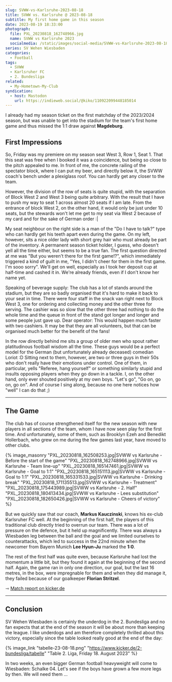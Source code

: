 ```yaml
---
slug: SVWW-vs-Karlsruhe-2023-08-18
title: SVWW vs. Karlsruhe @ 2023-08-18
subtitle: My first home game in this season
date: 2023-08-19 18:33:00
photograph:
  file: PXL_20230818_162748966.jpg
  name: SVWW vs Karlsruhe 2023
  socialmedia: /static/images/social-media/SVWW-vs-Karlsruhe-2023-08-18.png
series: SV Wehen Wiesbaden
categories:
  - Football
tags:
  - SVWW
  - Karlsruher FC
  - 2. Bundesliga
related:
  - My-Hometown-My-Club
syndication:
  - host: Mastodon
    url: https://indieweb.social/@kiko/110922099448185014
---
```


I already had my season ticket on the first matchday of the 2023/2024 season, but was unable to get into the stadium for the team's first home game and thus missed the 1:1 draw against **Magdeburg**.

## First Impressions

So, Friday was my premiere on my season seat West 3, Row 1, Seat 1. That this seat was free when I booked it was a coincidence, but being so close to the pitch appealed to me. In front of me, the concrete railing of the spectator block, where I can put my beer, and directly below it, the SVWW coach's bench under a plexiglass roof. You can hardly get any closer to the team.

<!-- more -->

However, the division of the row of seats is quite stupid, with the separation of Block West 2 and West 3 being quite arbitrary. With the result that I have to push my way to seat 1 across almost 20 seats if I am late. From the entrance of block West 2, on the other hand, it would only be just under 10 seats, but the stewards won't let me get to my seat via West 2 because of my card and for the sake of German order :|

My seat neighbour on the right side is a man of the "Do I have to talk?" type who can hardly get his teeth apart even during the game. On my left, however, sits a nice older lady with short grey hair who must already be part of the inventory. A permanent season ticket holder, I guess, who doesn't yell all the time either, but seems to be a true fan. The first question directed at me was "But you weren't there for the first game!?", which immediately triggered a kind of guilt in me, "Yes, I didn't cheer for them in the first game. I'm sooo sorry". We'll get on well, especially as I took her deposit cup at half-time and cashed it in. We're already friends, even if I don't know her name yet.

Speaking of beverage supply: The club has a lot of stands around the stadium, but they are so badly organised that it's hard to make it back to your seat in time. There were four staff in the snack van right next to Block West 3, one for ordering and collecting money and the other three for serving. The cashier was so slow that the other three had nothing to do the whole time and the queue in front of the stand got longer and longer and some people just gave up.  Dear operator: This would happen much faster with two cashiers. It may be that they are all volunteers, but that can be organised much better for the benefit of the fans!

In the row directly behind me sits a group of older men who spout rather platitudinous football wisdom all the time. These guys would be a perfect model for the German (but unfortunately already deceased) comedian Loriot :D
Sitting next to them, however, are two or three guys in their 50s who don't really have their emotions under control. One of them, in particular, yells "Referee, hang yourself" or something similarly stupid and insults opposing players when they go down in a tackle. I, on the other hand, only ever shouted positively at my own boys. "Let's go", "Go on, go on, go on". And of course I sing along, because no one here notices how "well" I can do that ;)

---

## The Game

The club has of course strengthened itself for the new season with new players in all sections of the team, whom I have now seen play for the first time. And unfortunately, some of them, such as Brooklyn Ezeh and Benedikt Hollerbach, who grew on me during the few games last year, have moved to other clubs.

{% image_masonry
  "PXL_20230818_162508253.jpg|SVWW vs Karlsruhe - Before the start of the game"
  "PXL_20230818_162748966.jpg|SVWW vs Karlsruhe - Team line-up"
  "PXL_20230818_165147461.jpg|SVWW vs Karlsruhe - Goal to 1:1"
  "PXL_20230818_165151113.jpg|SVWW vs Karlsruhe - Goal to 1:1"
  "PXL_20230818_165331533.jpg|SVWW vs Karlsruhe - Drinking break"
  "PXL_20230818_171135513.jpg|SVWW vs Karlsruhe - Treatment"
  "PXL_20230818_175443989.jpg|SVWW vs Karlsruhe - 2. Half"
  "PXL_20230818_180413434.jpg|SVWW vs Karlsruhe - Lees substitution"
  "PXL_20230818_182650426.jpg|SVWW vs Karlsruhe - Cheers of victory"
%}

But we quickly saw that our coach, **Markus Kauczinski**, knows his ex-club Karlsruher FC well. At the beginning of the first half, the players of this traditional club directly tried to overrun our team. There was a lot of pressure on the defence, but it held up magnificently. There was always a Wiesbaden leg between the ball and the goal and we limited ourselves to counterattacks, which led to success in the 22nd minute when the newcomer from Bayern Munich **Lee Hyun-Ju** marked the **1:0**.

The rest of the first half was quite even, because Karlsruhe had lost the momentum a little bit, but they found it again at the beginning of the second half. Again, the game ran in only one direction, our goal, but the last 16 metres, in the box, were impregnable for them and when they did manage it, they failed because of our goalkeeper **Florian Stritzel**.

&#x21FE;&nbsp;[Match report on kicker.de](https://www.kicker.de/wiesbaden-gegen-karlsruhe-2023-bundesliga-4861686/spielbericht)

---

## Conclusion

SV Wehen Wiesbaden is certainly the underdog in the 2. Bundesliga and no fan expects that at the end of the season it will be about more than keeping the league. I like underdogs and am therefore completely thrilled about this victory, especially since the table looked really good at the end of the day:

{% image_link "tabelle-23-08-18.png" "https://www.kicker.de/2-bundesliga/tabelle" "Table 2. Liga, Friday 18. August 2023" %}

In two weeks, an even bigger German football heavyweight will come to Wiesbaden: Schalke 04. Let's see if the boys have grown a few more legs by then. We will need them ...
